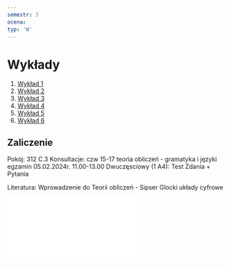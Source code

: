 ```yaml
---
semestr: 3
ocena: 
typ: 'W'
---
```


# Wykłady
1. [Wykład 1](/Notatki/Semestr%203/Logika%20układów%20cyfrowych/Wykłady/Wykład%201/Wykład%201.md)
2. [Wykład 2](/Notatki/Semestr%203/Logika%20układów%20cyfrowych/Wykłady/Wykład%202/Wykład%202.md)
3. [Wykład 3](/Notatki/Semestr%203/Logika%20układów%20cyfrowych/Wykłady/Wykład%203/Wykład%203.md)
4. [Wykład 4](/Notatki/Semestr%203/Logika%20układów%20cyfrowych/Wykłady/Wykład%204/Wykład%204.md)
5. [Wykład 5](/Notatki/Semestr%203/Logika%20układów%20cyfrowych/Wykłady/Wykład%205/Wykład%205.md)
6. [Wykład 6](Notatki/Semestr%203/Logika%20układów%20cyfrowych/Wykłady/Wykład%206/Wykład%206.md)

## Zaliczenie
Pokój: 312 C.3
Konsultacje: czw 15-17
teoria obliczeń - gramatyka i języki
egzamin 05.02.2024r. 11.00-13.00
Dwuczęsciowy (1 A4):
	Test
	Zdania + Pytania


Literatura:
Wprowadzenie do Teorii obliczeń - Sipser
Glocki układy cyfrowe

![](/Notatki/Semestr%203/Logika%20układów%20cyfrowych/Wykłady/LUC-teoria.pdf)